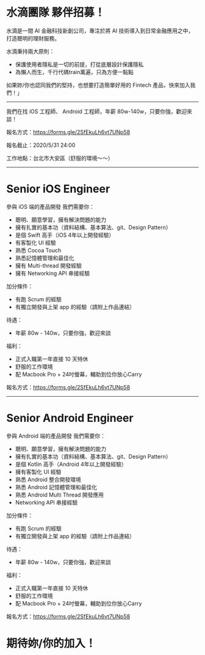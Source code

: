 # 水滴團隊 夥伴招募！


水滴是一間 AI 金融科技新創公司，專注於將 AI 技術導入到日常金融應用之中，打造聰明的理財服務。

水滴秉持兩大原則：
- 保護使用者隱私是一切的前提，打從底層設計保護隱私
- 為懶人而生，千行代碼train萬遍，只為方便一點點

如果妳/你也認同我們的堅持，也想要打造簡單好用的 Fintech 產品，快來加入我們！」

---------------------------------------------------------------------------------

我們在找 iOS 工程師、 Android 工程師，年薪 80w-140w，只要你強，歡迎來談！

報名方式：https://forms.gle/2SfEkuLh6vt7UNp58

報名截止：2020/5/31 24:00

工作地點：台北市大安區（舒服的環境～～）

---------------------------------------------------------------------------------

# Senior iOS Engineer

參與 iOS 端的產品開發
我們需要你：
- 聰明、願意學習，擁有解決問題的能力
- 擁有扎實的基本功（資料結構、基本算法、git、Design Pattern）
- 是個 Swift 高手（iOS 4年以上開發經驗）
- 有客製化 UI 經驗
- 熟悉 Cocoa Touch
- 熟悉記憶體管理和最佳化
- 擁有 Multi-thread 開發經驗
- 擁有 Networking API 串接經驗

加分條件：
- 有跑 Scrum 的經驗
- 有獨立開發與上架 app 的經驗（請附上作品連結）

待遇：
- 年薪 80w - 140w，只要你強，歡迎來談

福利：
- 正式入職第一年直接 10 天特休
- 舒服的工作環境
- 配 Macbook Pro + 24吋螢幕，輔助到位你放心Carry


報名方式：https://forms.gle/2SfEkuLh6vt7UNp58

---------------------------------------------------------------------------------

# Senior Android Engineer

參與 Android 端的產品開發
我們需要你：

- 聰明、願意學習，擁有解決問題的能力
- 擁有扎實的基本功（資料結構、基本算法、git、Design Pattern）
- 是個 Kotlin 高手（Android 4年以上開發經驗）
- 擁有客製化 UI 經驗
- 熟悉 Android 整合開發環境
- 熟悉 Android 記憶體管理和最佳化
- 熟悉 Android Multi Thread 開發應用
- Networking API 串接經驗

加分條件：
- 有跑 Scrum 的經驗
- 有獨立開發與上架 app 的經驗（請附上作品連結）

待遇：
- 年薪 80w - 140w，只要你強，歡迎來談

福利：
- 正式入職第一年直接 10 天特休
- 舒服的工作環境
- 配 Macbook Pro + 24吋螢幕，輔助到位你放心Carry


報名方式：https://forms.gle/2SfEkuLh6vt7UNp58

# 期待妳/你的加入！

